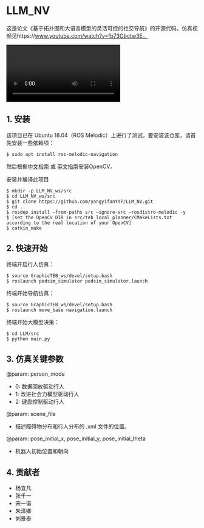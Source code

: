 # LLM_NV
这是论文《基于拓扑图和大语言模型的灵活可控的社交导航》的开源代码。仿真视频见https://www.youtube.com/watch?v=fb73Obctw3E。

<video src="./demo.mp4"></video>


## 1. 安装
该项目已在 Ubuntu 18.04（ROS Melodic）上进行了测试。要安装该仓库，请首先安装一些依赖项：
```
$ sudo apt install ros-melodic-navigation
```
然后根据[中文指南](https://blog.csdn.net/KIK9973/article/details/118830187) 或 [英文指南](https://docs.opencv.org/4.x/d7/d9f/tutorial_linux_install.html)安装OpenCV。

安装并编译此项目
```
$ mkdir -p LLM_NV_ws/src
$ cd LLM_NV_ws/src
$ git clone https://github.com/yangyifanYYF/LLM_NV.git
$ cd ..
$ rosdep install –from-paths src –ignore-src –rosdistro-melodic -y
$ [set the OpenCV_DIR in src/teb_local_planner/CMakeLists.txt according to the real location of your OpenCV]
$ catkin_make
```


## 2. 快速开始
终端开启行人仿真：
```
$ source GraphicTEB_ws/devel/setup.bash
$ roslaunch pedsim_simulator pedsim_simulator.launch
```
终端开始导航仿真：
```
$ source GraphicTEB_ws/devel/setup.bash
$ roslaunch move_base navigation.launch
```

终端开始大模型决策：

```
$ cd LLM/src
$ python main.py
```

## 3. 仿真关键参数

@param: person_mode
* 0: 数据回放驱动行人
* 1: 改进社会力模型驱动行人
* 2: 键盘控制驱动行人

@param: scene_file
* 描述障碍物分布和行人分布的 .xml 文件的位置。

@param: pose_initial_x, pose_initial_y, pose_initial_theta
* 机器人初始位置和朝向


## 4. 贡献者
* 杨宜凡
* 张千一
* 宋一诺
* 朱泽卿
* 刘景泰

